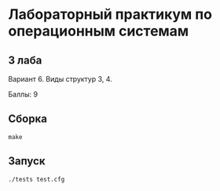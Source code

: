 # Лабораторный практикум по операционным системам

## 3 лаба

Вариант 6. Виды структур 3, 4.

Баллы: 9

## Сборка

```
make
```

## Запуск

```
./tests test.cfg
```
